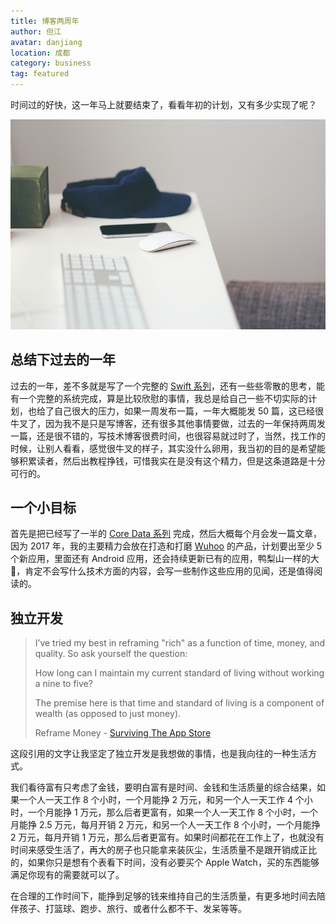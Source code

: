 ```yaml
---
title: 博客两周年
author: 但江
avatar: danjiang
location: 成都
category: business
tag: featured
---
```


时间过的好快，这一年马上就要结束了，看看年初的计划，又有多少实现了呢？

![Blogging for Two Years](/images/blogging-for-two-years.jpg)

## 总结下过去的一年

过去的一年，差不多就是写了一个完整的 [Swift 系列](/#swift)，还有一些些零散的思考，能有一个完整的系统完成，算是比较欣慰的事情，我总是给自己一些不切实际的计划，也给了自己很大的压力，如果一周发布一篇，一年大概能发 50 篇，这已经很牛叉了，因为我不是只是写博客，还有很多其他事情要做，过去的一年保持两周发一篇，还是很不错的，写技术博客很费时间，也很容易就过时了，当然，找工作的时候，让别人看看，感觉很牛叉的样子，其实没什么卵用，我当初的目的是希望能够积累读者，然后出教程挣钱，可惜我实在是没有这个精力，但是这条道路是十分可行的。

## 一个小目标

首先是把已经写了一半的 [Core Data 系列](/#core-data) 完成，然后大概每个月会发一篇文章，因为 2017 年，我的主要精力会放在打造和打磨 [Wuhoo](http://wuhoo.co) 的产品，计划要出至少 5 个新应用，里面还有 Android 应用，还会持续更新已有的应用，鸭梨山一样的大 😬，肯定不会写什么技术方面的内容，会写一些制作这些应用的见闻，还是值得阅读的。

## 独立开发

> I’ve tried my best in reframing "rich" as a function of time, money, and quality. So ask yourself the question:
> 
> How long can I maintain my current standard of living without working a nine to five?
>
> The premise here is that time and standard of living is a component of wealth (as opposed to just money).
>
> Reframe Money - [Surviving The App Store](https://leanpub.com/survivingtheappstore)

这段引用的文字让我坚定了独立开发是我想做的事情，也是我向往的一种生活方式。

我们看待富有只考虑了金钱，要明白富有是时间、金钱和生活质量的综合结果，如果一个人一天工作 8 个小时，一个月能挣 2 万元，和另一个人一天工作 4 个小时，一个月能挣 1 万元，那么后者更富有，如果一个人一天工作 8 个小时，一个月能挣 2.5 万元，每月开销 2 万元，和另一个人一天工作 8 个小时，一个月能挣 2 万元，每月开销 1 万元，那么后者更富有。如果时间都花在工作上了，也就没有时间来感受生活了，再大的房子也只能拿来装灰尘，生活质量不是跟开销成正比的，如果你只是想有个表看下时间，没有必要买个 Apple Watch，买的东西能够满足你现有的需要就可以了。

在合理的工作时间下，能挣到足够的钱来维持自己的生活质量，有更多地时间去陪伴孩子、打篮球、跑步、旅行、或者什么都不干、发呆等等。

